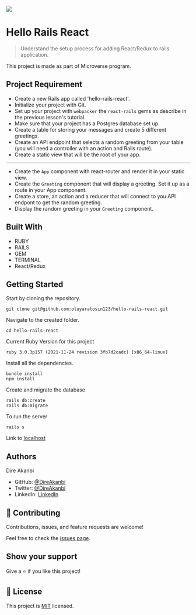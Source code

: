 ![](https://img.shields.io/badge/Microverse-blueviolet)

# Hello Rails React

> Understand the setup process for adding React/Redux to rails application.

This project is made as part of Microverse program.

## Project Requirement
 - Create a new Rails app called 'hello-rails-react'.
 - Initialize your project with Git.
 - Set up your project with `webpacker` the `react-rails` gems as describe in the previous lesson's tutorial.
 - Make sure that your project has a Postgres database set up. 
 - Create a table for storing your messages and create 5 different greetings. 
 - Create an API endpoint that selects a random greeting from your table (you will need a controller with an action and Rails route).
 - Create a static view that will be the root of your app.


---------

- Create the `App` component with react-router and render it in your static view.
- Create the `Greeting` component that will display a greeting. Set it up as a route in your App component.
- Create a store, an action and a reducer that will connect to you API endpont to get the random greeting.
- Display the random greeting in your `Greeting` component.

## Built With

- RUBY
- RAILS
- GEM
- TERMINAL
- React/Redux

## Getting Started

Start by cloning the repository.

```
git clone git@github.com:oluyaratosin123/hello-rails-react.git
```

Navigate to the created folder.

```
cd hello-rails-react
```

Current Ruby Version for this project

```
ruby 3.0.3p157 (2021-11-24 revision 3fb7d2cadc) [x86_64-linux]
```

Install all the dependencies.

```
bundle install
npm install
```

Create and migrate the database

```
rails db:create
rails db:migrate
```

To run the server

```
rails s
```

Link to [localhost](http://localhost:3000/)

## Authors
Dire Akanbi 
- GitHub: [@DireAkanbi](https://github.com/direakanbi)
- Twitter: [@DireAkanbi](https://twitter.com/DireAkanbi)
- LinkedIn: [LinkedIn](https://www.linkedin.com/in/dire-akanbi/)


## 🤝 Contributing

Contributions, issues, and feature requests are welcome!

Feel free to check the [issues page](../../issues/).

## Show your support

Give a ⭐️ if you like this project!

## 📝 License

This project is [MIT](./MIT.md) licensed.

